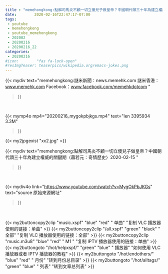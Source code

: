 ```yaml
---
title : "memehongkong:點解司馬炎不顧一切立傻兒子做皇帝？中國朝代頭三十年為建立權威的關鍵期〈蕭若元：奇情歷史〉2020-02-15 "
date:        2020-02-16T22:47:17-07:00
tags:
 - youtube
 - memehongkong
 - youtube_memehongkong
 - 202002
 - 20200216
 - 20200216_22
categories:
 - 20200216
#icon:        "fas fa-lock-open"
#resImgTeaser: teaserpics/wikipedia.org/emacs-jokes.png
---
```


{{< mydiv text="memehongkong:謎米新聞：news.memehk.com 謎米香港： www.memehk.com Facebook：www.facebook.com/memehkdotcom "
>}}
<br>


{{< mymp4o mp4="20200216_mygokpbjkgs.mp4"
text="len 3395934    3.3M"
>}}

{{< my2jpgexist "xx2.jpg" >}}<br>



{{< mydiv text="memehongkong:點解司馬炎不顧一切立傻兒子做皇帝？中國朝代頭三十年為建立權威的關鍵期〈蕭若元：奇情歷史〉2020-02-15 "
>}}
<br>

{{< mydiv4o link="https://www.youtube.com/watch?v=MygOkPbJKGs"
text="source 原始來源網址"
>}}


<br>



{{< my2buttoncopy2clip "music.xspf"        "blue"   "red"    " 单曲"  "复制 VLC 播放器使用的链接：单曲" >}} {{< my2buttoncopy2clip "/all.xspf"         "green"  "black"  " 全部"  "复制 VLC 播放器使用的链接：全部" >}} {{< my2buttoncopy2clip "music.m3u8"        "blue"   "red"    " M1 "    "复制 IPTV 播放器使用的链接：单曲" >}} {{< my2buttongoto      "/hot/helpxspf/"    "green"  "blue"   " 播放器" "如何使用 VLC 播放器或者 IPTV 播放器的教程" >}} {{< my2buttongoto      "/hot/endothers/"   "blue"   "red"    " 月份"   "转到月份总目录" >}} {{< my2buttongoto      "/hot/alltags/"     "green"  "blue"   " 列表"   "转到文章总列表" >}} 
